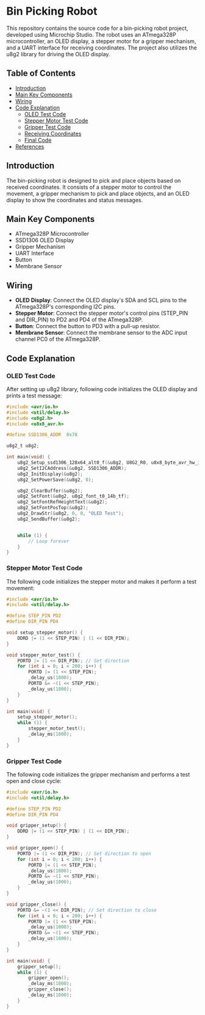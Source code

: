 # Bin Picking Robot

This repository contains the source code for a bin-picking robot project, developed using Microchip Studio. The robot uses an ATmega328P microcontroller, an OLED display, a stepper motor for a gripper mechanism, and a UART interface for receiving coordinates. The project also utilizes the u8g2 library for driving the OLED display.

## Table of Contents

- [Introduction](#introduction)
- [Main Key Components](#mainkeycomponents )
- [Wiring](#wiring)
- [Code Explanation](#code-explanation)
  - [OLED Test Code](#oled-test-code)
  - [Stepper Motor Test Code](#stepper-motor-test-code)
  - [Gripper Test Code](#gripper-test-code)
  - [Receiving Coordinates](#receiving-coordinates)
  - [Final Code](#final-code)
- [References](#references)

## Introduction

The bin-picking robot is designed to pick and place objects based on received coordinates. It consists of a stepper motor to control the movement, a gripper mechanism to pick and place objects, and an OLED display to show the coordinates and status messages.

## Main Key Components 

- ATmega328P Microcontroller
- SSD1306 OLED Display
- Gripper Mechanism
- UART Interface
- Button
- Membrane Sensor

## Wiring

- **OLED Display**: Connect the OLED display's SDA and SCL pins to the ATmega328P's corresponding I2C pins.
- **Stepper Motor**: Connect the stepper motor's control pins (STEP_PIN and DIR_PIN) to PD2 and PD4 of the ATmega328P.
- **Button**: Connect the button to PD3 with a pull-up resistor.
- **Membrane Sensor**: Connect the membrane sensor to the ADC input channel PC0 of the ATmega328P.

## Code Explanation

### OLED Test Code

After setting  up u8g2 library, following code initializes the OLED display and prints a test message:

```c
#include <avr/io.h>
#include <util/delay.h>
#include <u8g2.h>
#include <u8x8_avr.h>

#define SSD1306_ADDR  0x78

u8g2_t u8g2;

int main(void) {
    u8g2_Setup_ssd1306_128x64_alt0_f(&u8g2, U8G2_R0, u8x8_byte_avr_hw_i2c, u8x8_avr_delay);
    u8g2_SetI2CAddress(&u8g2, SSD1306_ADDR);
    u8g2_InitDisplay(&u8g2);
    u8g2_SetPowerSave(&u8g2, 0);

    u8g2_ClearBuffer(&u8g2);
    u8g2_SetFont(&u8g2, u8g2_font_t0_14b_tf);
    u8g2_SetFontRefHeightText(&u8g2);
    u8g2_SetFontPosTop(&u8g2);
    u8g2_DrawStr(&u8g2, 0, 0, "OLED Test");
    u8g2_SendBuffer(&u8g2);


    while (1) {
        // Loop forever
    }
}
```

### Stepper Motor Test Code

The following code initializes the stepper motor and makes it perform a test movement:

```c
#include <avr/io.h>
#include <util/delay.h>

#define STEP_PIN PD2
#define DIR_PIN PD4

void setup_stepper_motor() {
    DDRD |= (1 << STEP_PIN) | (1 << DIR_PIN);
}

void stepper_motor_test() {
    PORTD |= (1 << DIR_PIN); // Set direction
    for (int i = 0; i < 200; i++) {
        PORTD |= (1 << STEP_PIN);
        _delay_us(1000);
        PORTD &= ~(1 << STEP_PIN);
        _delay_us(1000);
    }
}

int main(void) {
    setup_stepper_motor();
    while (1) {
        stepper_motor_test();
        _delay_ms(1000);
    }
}
```
### Gripper Test Code

The following code initializes the gripper mechanism and performs a test open and close cycle:

```c
#include <avr/io.h>
#include <util/delay.h>

#define STEP_PIN PD2
#define DIR_PIN PD4

void gripper_setup() {
    DDRD |= (1 << STEP_PIN) | (1 << DIR_PIN);
}

void gripper_open() {
    PORTD |= (1 << DIR_PIN); // Set direction to open
    for (int i = 0; i < 200; i++) {
        PORTD |= (1 << STEP_PIN);
        _delay_us(1000);
        PORTD &= ~(1 << STEP_PIN);
        _delay_us(1000);
    }
}

void gripper_close() {
    PORTD &= ~(1 << DIR_PIN); // Set direction to close
    for (int i = 0; i < 200; i++) {
        PORTD |= (1 << STEP_PIN);
        _delay_us(1000);
        PORTD &= ~(1 << STEP_PIN);
        _delay_us(1000);
    }
}

int main(void) {
    gripper_setup();
    while (1) {
        gripper_open();
        _delay_ms(1000);
        gripper_close();
        _delay_ms(1000);
    }
}
```
